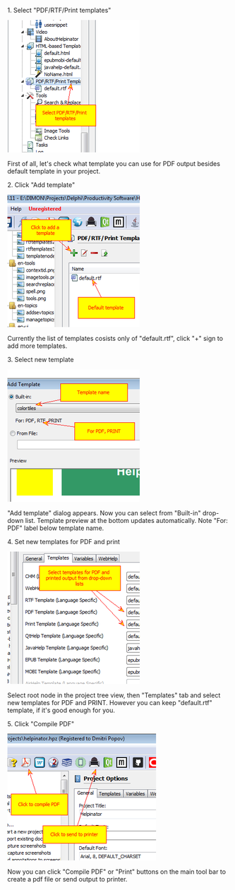 1\. Select "PDF/RTF/Print templates"

![](images\createpdf.png)

First of all, let's check what template you can use for PDF output besides default template in your project.

2\. Click "Add template"

![](images\createpdf1.png)

Currently the list of templates cosists only of "default.rtf", click "+" sign to add more templates.

3\. Select new template

![](images\createpdf2.png)

"Add template" dialog appears. Now you can select from "Built-in" drop-down list. Template preview at the bottom updates automatically. Note "For: PDF" label below template name.

4\. Set new templates for PDF and print

![](images\createpdf3.png)

Select root node in the project tree view, then "Templates" tab and select new templates for PDF and PRINT. However you can keep "default.rtf" template, if it's good enough for you.

5\. Click "Compile PDF"

![](images\createpdf4.png)

Now you can click "Compile PDF" or "Print" buttons on the main tool bar to create a pdf file or send output to printer.


